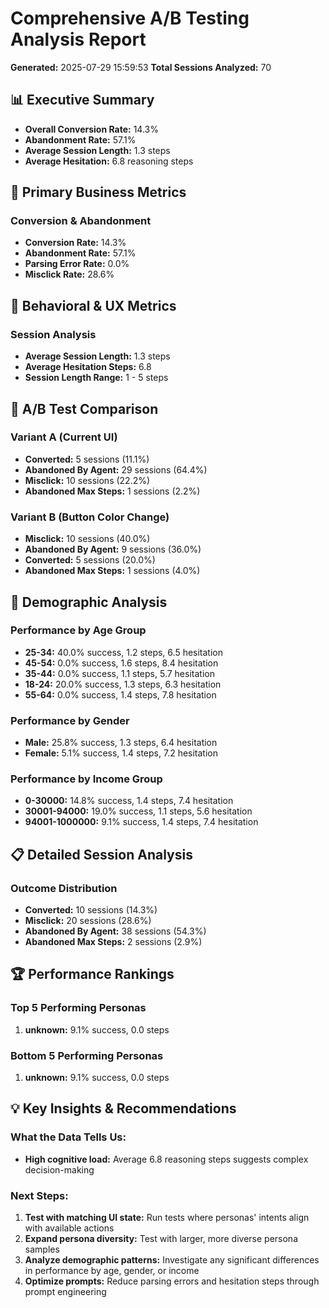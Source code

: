 # Comprehensive A/B Testing Analysis Report
**Generated:** 2025-07-29 15:59:53
**Total Sessions Analyzed:** 70

## 📊 Executive Summary
- **Overall Conversion Rate:** 14.3%
- **Abandonment Rate:** 57.1%
- **Average Session Length:** 1.3 steps
- **Average Hesitation:** 6.8 reasoning steps

## 🎯 Primary Business Metrics
### Conversion & Abandonment
- **Conversion Rate:** 14.3%
- **Abandonment Rate:** 57.1%
- **Parsing Error Rate:** 0.0%
- **Misclick Rate:** 28.6%

## 🧠 Behavioral & UX Metrics
### Session Analysis
- **Average Session Length:** 1.3 steps
- **Average Hesitation Steps:** 6.8
- **Session Length Range:** 1 - 5 steps

## 🔄 A/B Test Comparison
### Variant A (Current UI)
- **Converted:** 5 sessions (11.1%)
- **Abandoned By Agent:** 29 sessions (64.4%)
- **Misclick:** 10 sessions (22.2%)
- **Abandoned Max Steps:** 1 sessions (2.2%)

### Variant B (Button Color Change)
- **Misclick:** 10 sessions (40.0%)
- **Abandoned By Agent:** 9 sessions (36.0%)
- **Converted:** 5 sessions (20.0%)
- **Abandoned Max Steps:** 1 sessions (4.0%)

## 👥 Demographic Analysis
### Performance by Age Group
- **25-34:** 40.0% success, 1.2 steps, 6.5 hesitation
- **45-54:** 0.0% success, 1.6 steps, 8.4 hesitation
- **35-44:** 0.0% success, 1.1 steps, 5.7 hesitation
- **18-24:** 20.0% success, 1.3 steps, 6.3 hesitation
- **55-64:** 0.0% success, 1.4 steps, 7.8 hesitation

### Performance by Gender
- **Male:** 25.8% success, 1.3 steps, 6.4 hesitation
- **Female:** 5.1% success, 1.4 steps, 7.2 hesitation

### Performance by Income Group
- **0-30000:** 14.8% success, 1.4 steps, 7.4 hesitation
- **30001-94000:** 19.0% success, 1.1 steps, 5.6 hesitation
- **94001-1000000:** 9.1% success, 1.4 steps, 7.4 hesitation

## 📋 Detailed Session Analysis
### Outcome Distribution
- **Converted:** 10 sessions (14.3%)
- **Misclick:** 20 sessions (28.6%)
- **Abandoned By Agent:** 38 sessions (54.3%)
- **Abandoned Max Steps:** 2 sessions (2.9%)

## 🏆 Performance Rankings
### Top 5 Performing Personas
1. **unknown:** 9.1% success, 0.0 steps

### Bottom 5 Performing Personas
1. **unknown:** 9.1% success, 0.0 steps

## 💡 Key Insights & Recommendations
### What the Data Tells Us:
- **High cognitive load:** Average 6.8 reasoning steps suggests complex decision-making

### Next Steps:
1. **Test with matching UI state:** Run tests where personas' intents align with available actions
2. **Expand persona diversity:** Test with larger, more diverse persona samples
3. **Analyze demographic patterns:** Investigate any significant differences in performance by age, gender, or income
4. **Optimize prompts:** Reduce parsing errors and hesitation steps through prompt engineering